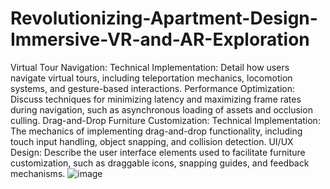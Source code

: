 # Revolutionizing-Apartment-Design-Immersive-VR-and-AR-Exploration

Virtual Tour Navigation:
Technical Implementation: Detail how users navigate virtual tours, including teleportation mechanics, locomotion systems, and gesture-based interactions.
Performance Optimization: Discuss techniques for minimizing latency and maximizing frame rates during navigation, such as asynchronous loading of assets and occlusion culling.
Drag-and-Drop Furniture Customization:
Technical Implementation: The mechanics of implementing drag-and-drop functionality, including touch input handling, object snapping, and collision detection.
UI/UX Design: Describe the user interface elements used to facilitate furniture customization, such as draggable icons, snapping guides, and feedback mechanisms.
![image](https://github.com/user-attachments/assets/c57ec508-a769-4e99-ba35-298827b62d6c)
